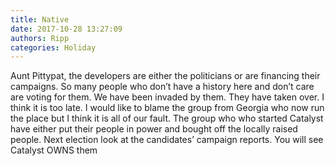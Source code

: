 ```yaml
---
title: Native
date: 2017-10-28 13:27:09
authors: Ripp
categories: Holiday
---
```


 Aunt Pittypat,  the developers are either the politicians or are financing their campaigns.  So many people who don’t have a history here and don’t care are voting for them.   We have been invaded by them. They have taken over.   I think it is too late.    I would like to blame the group from Georgia who now run the place but I think it is all of our fault.  The group who who started Catalyst have either put their people in power and bought off the locally raised people.
Next election look at the candidates’ campaign reports.  You will see Catalyst OWNS them